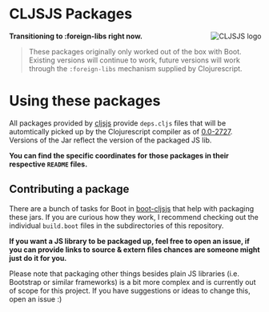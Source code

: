 # CLJSJS Packages

<img src="https://dl.dropboxusercontent.com/u/453692/cljsjs-logo.png"
  alt="CLJSJS logo" align="right" />

**Transitioning to :foreign-libs right now.**

> These packages originally only worked out of the box with Boot.
> Existing versions will continue to work, future versions will
> work through the `:foreign-libs` mechanism supplied by Clojurescript.

# Using these packages

All packages provided by [cljsjs][clojars-cljsjs] provide `deps.cljs`
files that will be automtically picked up by the Clojurescript
compiler as of [0.0-2727][2727]. Versions of the Jar reflect the
version of the packaged JS lib.

**You can find the specific coordinates for those packages in their
respective `README` files.**

## Contributing a package

There are a bunch of tasks for Boot in [boot-cljsjs][boot-cljsjs] that help with
packaging these jars. If you are curious how they work, I recommend checking out
the individual `build.boot` files in the subdirectories of this repository.

**If you want a JS library to be packaged up, feel free to open an
issue, if you can provide links to source & extern files chances are
someone might just do it for you.**

Please note that packaging other things besides plain JS libraries
(i.e. Bootstrap or similar frameworks) is a bit more complex and is
currently out of scope for this project. If you have suggestions or
ideas to change this, open an issue :)

[fileset-doc]: https://github.com/boot-clj/boot/wiki/Filesets
[boot-cljsjs]: https://github.com/cljsjs/boot-cljsjs
[build.boot]: react/build.boot
[clojars-cljsjs]: https://clojars.org/groups/cljsjs
[2727]: https://groups.google.com/d/msg/clojurescript/pJ_EYHkYAUs/mLi8XfiQxZsJ
